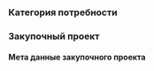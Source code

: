 ### Категория потребности
[](/schema/data-models/EI.DataModel.schema.json)
### Закупочный проект
#### Мета данные закупочного проекта
[](/schema/data-models/CP.DataModel.schema.json)

